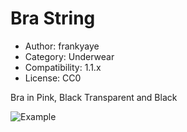 # Bra String

* Author: frankyaye
* Category: Underwear
* Compatibility: 1.1.x
* License: CC0

Bra in Pink, Black Transparent and Black

![Example](Preview_Black_Transparent.jpg)

